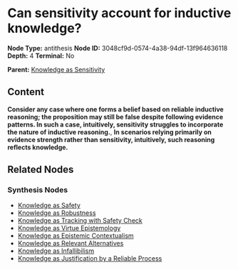 # Can sensitivity account for inductive knowledge?

**Node Type:** antithesis
**Node ID:** 3048cf9d-0574-4a38-94df-13f964636118
**Depth:** 4
**Terminal:** No

**Parent:** [Knowledge as Sensitivity](knowledge-as-sensitivity-synthesis-12209e59-bccf-44ad-b516-1f472469be27.md)

## Content

**Consider any case where one forms a belief based on reliable inductive reasoning; the proposition may still be false despite following evidence patterns. In such a case, intuitively, sensitivity struggles to incorporate the nature of inductive reasoning.**, **In scenarios relying primarily on evidence strength rather than sensitivity, intuitively, such reasoning reflects knowledge.**

## Related Nodes

### Synthesis Nodes

- [Knowledge as Safety](knowledge-as-safety-synthesis-861d63ea-8b8d-43b1-8a27-2ed04874df32.md)
- [Knowledge as Robustness](knowledge-as-robustness-synthesis-1c1121d8-594a-4447-aea3-9e293b69ffd6.md)
- [Knowledge as Tracking with Safety Check](knowledge-as-tracking-with-safety-check-synthesis-a1da1e60-162b-49da-b1b1-4cde6cdc1892.md)
- [Knowledge as Virtue Epistemology](knowledge-as-virtue-epistemology-synthesis-a2ffa67a-4163-4ed3-8fa9-5d42eaa22dfa.md)
- [Knowledge as Epistemic Contextualism](knowledge-as-epistemic-contextualism-synthesis-fc9f89d9-693d-424d-99ac-5c0d1bb04f2a.md)
- [Knowledge as Relevant Alternatives](knowledge-as-relevant-alternatives-synthesis-b31d9d1a-a17e-4e69-9a7c-fd9caab24644.md)
- [Knowledge as Infallibilism](knowledge-as-infallibilism-synthesis-52c125c5-45fb-4f97-89aa-b7ec194ff886.md)
- [Knowledge as Justification by a Reliable Process](knowledge-as-justification-by-a-reliable-process-synthesis-38879c22-e7d0-46c4-9dc7-fe344cb010a9.md)
